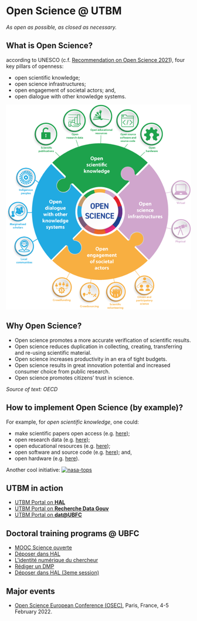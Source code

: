 # Open Science @ UTBM

*As open as possible, as closed as necessary.*

## What is Open Science?

according to UNESCO (c.f. [Recommendation on Open Science 2021](https://unesdoc.unesco.org/ark:/48223/pf0000383323)), four key pillars of openness:
* open scientific knowledge;
* open science infrastructures;
* open engagement of societal actors; and,
* open dialogue with other knowledge systems.

![UNESCO-Open_science-pillars-en.png](images/UNESCO-OS.png)

## Why Open Science?

* Open science promotes a more accurate verification of scientific results.
* Open science reduces duplication in collecting, creating, transferring and re-using scientific material.
* Open science increases productivity in an era of tight budgets.
* Open science results in great innovation potential and increased consumer choice from public research.
* Open science promotes citizens’ trust in science.

*Source of text: OECD*

## How to implement Open Science (by example)?

For example, for *open scientific knowledge*, one could:
* make scientific papers open access (e.g. [here](https://scholar.google.com/citations?user=D1x7Hd8AAAAJ));
* open research data (e.g. [here](https://yzrobot.github.io/#Research));
* open educational resources (e.g. [here](https://yzrobot.github.io/introduction_to_mobile_robotics/));
* open software and source code (e.g. [here](https://github.com/yzrobot)); and,
* open hardware (e.g. [here](https://github.com/Nedzhaken/human_aware_navigation)).

Another cool initiative: [![nasa-tops](/images/nasa-tops)](https://github.com/nasa/Transform-to-Open-Science)

## UTBM in action

* [UTBM Portal on **HAL**](https://hal.science/)
* [UTBM Portal on **Recherche Data Gouv**](https://recherche.data.gouv.fr/en)
* [UTBM Portal on **dat@UBFC**](https://search-data.ubfc.fr/)

## Doctoral training programs @ UBFC

* [MOOC Science ouverte](https://adum.fr/script/formations.pl?mod=3494499)
* [Déposer dans HAL](https://adum.fr/script/formations.pl?mod=3490888)
* [L'identité numérique du chercheur](https://adum.fr/script/formations.pl?mod=3490842)
* [Rédiger un DMP](https://adum.fr/script/formations.pl?mod=415727)
* [Déposer dans HAL (3eme session)](https://adum.fr/script/formations.pl?mod=3490034)


## Major events

* [Open Science European Conference (OSEC)](https://osec2022.eu/), Paris, France, 4-5 February 2022.
